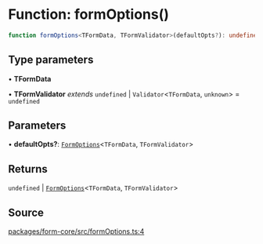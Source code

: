 # Function: formOptions()

```ts
function formOptions<TFormData, TFormValidator>(defaultOpts?): undefined | FormOptions<TFormData, TFormValidator>
```

## Type parameters

• **TFormData**

• **TFormValidator** *extends* `undefined` \| `Validator`\<`TFormData`, `unknown`\> = `undefined`

## Parameters

• **defaultOpts?**: [`FormOptions`](formoptions.md)\<`TFormData`, `TFormValidator`\>

## Returns

`undefined` \| [`FormOptions`](formoptions.md)\<`TFormData`, `TFormValidator`\>

## Source

[packages/form-core/src/formOptions.ts:4](https://github.com/TanStack/form/blob/5c94fa159313e0b0411d49fbdc3b117336185e63/packages/form-core/src/formOptions.ts#L4)
